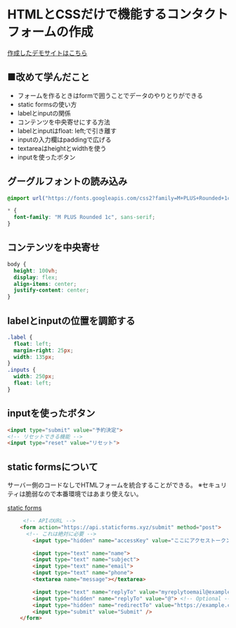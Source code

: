 # HTMLとCSSだけで機能するコンタクトフォームの作成

[作成したデモサイトはこちら](https://taku-web3.com/project/contact-form/index.html)

## ■改めて学んだこと
- フォームを作るときはformで囲うことでデータのやりとりができる
- static formsの使い方
- labelとinputの関係
- コンテンツを中央寄せにする方法
- labelとinputはfloat: left;で引き離す
- inputの入力欄はpaddingで広げる
- textareaはheightとwidthを使う
- inputを使ったボタン


## グーグルフォントの読み込み
```css
@import url("https://fonts.googleapis.com/css2?family=M+PLUS+Rounded+1c:wght@300;400;500;700&display=swap");

* {
  font-family: "M PLUS Rounded 1c", sans-serif;
}
```

## コンテンツを中央寄せ
```css
body {
  height: 100vh;
  display: flex;
  align-items: center;
  justify-content: center;
}
```


## labelとinputの位置を調節する
```css
.label {
  float: left;
  margin-right: 25px;
  width: 135px;
}
.inputs {
  width: 250px;
  float: left;
}
```

## inputを使ったボタン
```html
<input type="submit" value="予約決定">
<!-- リセットできる機能 -->
<input type="reset" value="リセット">
```

## static formsについて
サーバー側のコードなしでHTMLフォームを統合することができる。
※セキュリティは脆弱なので本番環境ではあまり使えない。

[static forms](https://www.staticforms.xyz/)

```html
　　　<!-- APIのURL -->
    <form action="https://api.staticforms.xyz/submit" method="post">
      <!-- これは絶対に必要 -->
        <input type="hidden" name="accessKey" value="ここにアクセストークン"> <!-- Required -->

        <input type="text" name="name"> 
        <input type="text" name="subject"> 
        <input type="text" name="email"> 
        <input type="text" name="phone"> 
        <textarea name="message"></textarea> 

        <input type="text" name="replyTo" value="myreplytoemail@example.com"> <!-- Optional -->
        <input type="hidden" name="replyTo" value="@"> <!-- Optional -->
        <input type="hidden" name="redirectTo" value="https://example.com/contact/success"> <!-- Optional -->
        <input type="submit" value="Submit" />
    </form>
```
